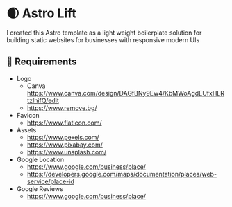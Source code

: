 # 🌒 Astro Lift

I created this Astro template as a light weight boilerplate solution for building static websites for businesses with responsive modern UIs

## 🌟 Requirements

- Logo
  - Canva https://www.canva.com/design/DAGfBNy9Ew4/KbMWoAgdEUfxHLRtzIhifQ/edit
  - https://www.remove.bg/
- Favicon
  - https://www.flaticon.com/
- Assets
  - https://www.pexels.com/
  - https://www.pixabay.com/
  - https://www.unsplash.com/
- Google Location
  - https://www.google.com/business/place/
  - https://developers.google.com/maps/documentation/places/web-service/place-id
- Google Reviews
  - https://www.google.com/business/place/
